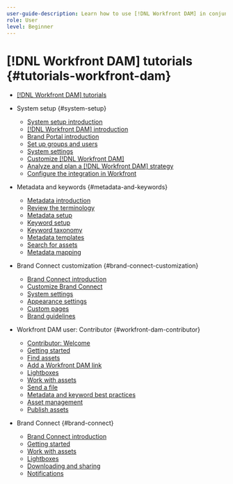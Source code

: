 ```yaml
---
user-guide-description: Learn how to use [!DNL Workfront DAM] in conjunction with [!DNL Workfront] to manage the creation, review, and approval of assets.
role: User
level: Beginner
---
```


# [!DNL Workfront DAM] tutorials {#tutorials-workfront-dam}

+ [[!DNL Workfront DAM] tutorials](home.md)
+ System setup {#system-setup}
  + [System setup introduction](part-1-system-setup/system-setup-introduction.md)
  + [[!DNL Workfront DAM] introduction](part-1-system-setup/introduction-to-workfront-dam.md)
  + [Brand Portal introduction](part-1-system-setup/brand-connect-brand-portal-introduction.md)
  + [Set up groups and users](part-1-system-setup/system-setup-groups-and-users.md)
  + [System settings](part-1-system-setup/system-setup-system-settings.md)
  + [Customize [!DNL Workfront DAM]](part-1-system-setup/system-setup-customize-workfront-dam.md)  
  + [Analyze and plan a [!DNL Workfront DAM] strategy](part-1-system-setup/system-setup-customize-workfront-dam.md)
  + [Configure the integration in Workfront](part-1-system-setup/configure-the-integration-in-workfront.md)  

+ Metadata and keywords {#metadata-and-keywords}
  + [Metadata introduction](part-2-metadata-and-keywords/metadata-introduction.md)
  + [Review the terminology](part-2-metadata-and-keywords/review-the-terminology.md)
  + [Metadata setup](part-2-metadata-and-keywords/metadata-setup.md)
  + [Keyword setup](part-2-metadata-and-keywords/keyword-setup.md)
  + [Keyword taxonomy](part-2-metadata-and-keywords/enable-and-enforce-keyword-taxonomy.md)
  + [Metadata templates](part-2-metadata-and-keywords/metadata-templates.md)
  + [Search for assets](part-2-metadata-and-keywords/search-for-assets.md)
  + [Metadata mapping](part-2-metadata-and-keywords/metadata-mapping.md)  

+ Brand Connect customization {#brand-connect-customization}
  + [Brand Connect introduction](part-3-brand-connect-customization/brand-connect-course-introduction.md)
  + [Customize Brand Connect](part-3-brand-connect-customization/brand-connect-customize-brand-connect.md)
  + [System settings](part-3-brand-connect-customization/brand-connect-establish-system-settings.md)
  + [Appearance settings](part-3-brand-connect-customization/brand-connect-appearance.md)
  + [Custom pages](part-3-brand-connect-customization/brand-connect-custom-pages.md)
  + [Brand guidelines](part-3-brand-connect-customization/brand-connect-brand-guidelines.md)  

+ Workfront DAM user: Contributor {#workfront-dam-contributor}
  + [Contributor: Welcome](workfront-dam-user-contributor/contributor-welcome-to-workfront-dam.md)
  + [Getting started](workfront-dam-user-contributor/contributor-getting-started.md)
  + [Find assets](workfront-dam-user-contributor/contributor-find-assets.md)
  + [Add a Workfront DAM link](workfront-dam-user-contributor/add-a-workfront-dam-link-in-workfront.md)
  + [Lightboxes](workfront-dam-user-contributor/contributor-lightboxes.md)
  + [Work with assets](workfront-dam-user-contributor/contributor-work-with-assets.md)
  + [Send a file](workfront-dam-user-contributor/send-a-file-from-workfront-to-workfront-dam.md)  
  + [Metadata and keyword best practices](workfront-dam-user-contributor/metadata-and-keyword-best-practices.md)
  + [Asset management](workfront-dam-user-contributor/contributor-asset-management.md)
  + [Publish assets](workfront-dam-user-contributor/contributor-publish-assets.md)

+ Brand Connect {#brand-connect}
  + [Brand Connect introduction](workfront-dam-user-brand-connect/brand-connect-introduction.md)
  + [Getting started](workfront-dam-user-brand-connect/brand-connect-getting-started.md)
  + [Work with assets](workfront-dam-user-brand-connect/brand-connect-working-with-assets.md)
  + [Lightboxes](workfront-dam-user-brand-connect/brand-connect-lightboxes.md)
  + [Downloading and sharing](workfront-dam-user-brand-connect/brand-connect-downloading-and-sharing.md)  
  + [Notifications](workfront-dam-user-brand-connect/brand-connect-notifications.md)

<!--
Articles must be added to this TOC file in order to render.

The first item in the list should be a link to an article. This is your guide's home page.

Use this list format to specify links to articles and section headings that expand and collapse in the left rail of the user guide.

An article link CANNOT be used as a section heading.
-->
